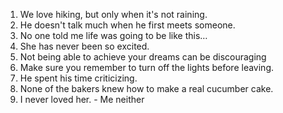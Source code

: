 1. We love hiking, but only when it's not raining.
2. He doesn't talk much when he first meets someone.
3. No one told me life was going to be like this…
4. She has never been so excited.
5. Not being able to achieve your dreams can be discouraging
6. Make sure you remember to turn off the lights before leaving.
7. He spent his time criticizing.
8. None of the bakers knew how to make a real cucumber cake.
9. I never loved her. - Me neither

